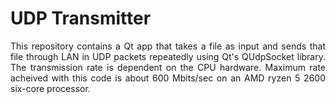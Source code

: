 # UDP Transmitter

<p align="justify"> 
This repository contains a Qt app that takes a file as input and sends that file through LAN in UDP packets repeatedly using Qt's QUdpSocket library. The transmission rate is dependent on the CPU hardware. Maximum rate acheived with this code is about 600 Mbits/sec on an AMD ryzen 5 2600 six-core processor.
</p>
